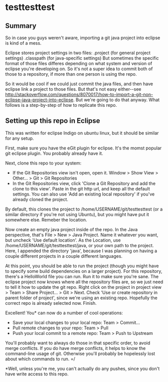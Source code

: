testtesttest
============

## Summary

So in case you guys weren't aware, importing a git java project into eclipse is kind of a mess.

Eclipse stores project settings in two files:
.project (for general project settings)
.classpath (for java-specific settings)
But sometimes the specific format of those files differes depending on what system and version of eclipse you're developing on. So it's not a super idea to commit both of those to a repository, if more than one person is using the repo.

So it would be cool if we could just commit the java files, and then have eclipse link a project to those files. But that's not easy either--see http://stackoverflow.com/questions/8070017/how-to-import-a-git-non-eclipse-java-project-into-eclipse.
But we're going to do that anyway. What follows is a step-by-step of how to replicate this repo.

## Setting up this repo in Eclipse

This was written for eclipse Indigo on ubuntu linux, but it should be similar for any setup.

First, make sure you have the eGit plugin for eclipse. It's the momst popular git eclipse plugin. You probably already have it.

Next, clone this repo to your system:
 - If the Git Repositories view isn't open, open it. Window > Show View > Other... > Git > Git Repositories
 - In the Git Repositories view, click 'Clone a Git Repository and add the clone to this view'. Paste in the git http url, and keep all the default settings. You can also use 'Add an existing local repository' if you've already cloned the project.

By default, this clones the project to /home/USERNAME/git/testtesttest (or a similar directory if you're not using Ubuntu), but you might have put it somewhere else. Remeber the location.

Now create an empty java project inside of the repo. In the Java perspective, that's File > New > Java Project. Name it whatever you want, but uncheck 'Use default location'. As the Location, use /home/USERNAME/git/testtesttest/java, or your own path to the project. Here, I appended the directory 'java', because I was planning on having a couple different projects in a couple different languages.

At this point, you should be able to run the project (though you might have to specify some build dependencies on a larger project). For this repository, there's a HelloWorld file you can run. Run it to make sure you're sane.
The eclipse project now knows where all the repository files are, so we just need to tell it how to update the git repo. 
Right click on the project in project view > Team > Share Project... > Git > Next. Check 'Use or create repository in parent folder of project', since we're using an existing repo. Hopefully the correct repo is already selected now. Finish.

Excellent! You* can now do a number of cool operations:

 - Save your local changes to your local repo: Team > Commit...
 - Pull remote changes to your repo: Team > Pull
 - Push your local commit to a remote repo: Team > Push to Upstream

You'll probably want to always do those in that specific order, to avoid merge conflicts. If you do have merge conflicts, it helps to know the command-line usage of git. Otherwise you'll probably be hopelessly lost about which commands to run. =/

*Well, unless you're me, you can't actually do any pushes, since you don't have write access to this repo.

